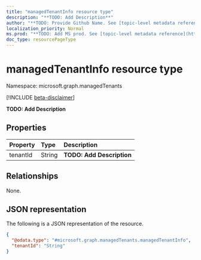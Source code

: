 ```yaml
---
title: "managedTenantInfo resource type"
description: "**TODO: Add Description**"
author: "**TODO: Provide Github Name. See [topic-level metadata reference](https://msgo.azurewebsites.net/add/document/guidelines/metadata.html#topic-level-metadata)**"
localization_priority: Normal
ms.prod: "**TODO: Add MS prod. See [topic-level metadata reference](https://msgo.azurewebsites.net/add/document/guidelines/metadata.html#topic-level-metadata)**"
doc_type: resourcePageType
---
```


# managedTenantInfo resource type

Namespace: microsoft.graph.managedTenants

[!INCLUDE [beta-disclaimer](../../includes/beta-disclaimer.md)]

**TODO: Add Description**

## Properties
|Property|Type|Description|
|:---|:---|:---|
|tenantId|String|**TODO: Add Description**|

## Relationships
None.

## JSON representation
The following is a JSON representation of the resource.
<!-- {
  "blockType": "resource",
  "@odata.type": "microsoft.graph.managedTenants.managedTenantInfo"
}
-->
``` json
{
  "@odata.type": "#microsoft.graph.managedTenants.managedTenantInfo",
  "tenantId": "String"
}
```

